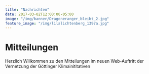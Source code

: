 ```yaml
---
title: "Nachrichten"
date: 2017-03-02T12:00:00-05:00
image: "/img/banner/Dragoneranger_bleibt_2.jpg"
feature_image: "/img/lilalichtenberg_1397a.jpg"
---
```

# Mitteilungen

Herzlich Willkommen zu den Mitteilungen im neuen Web-Auftritt der Vernetzung
der Göttinger Klimainititativen

